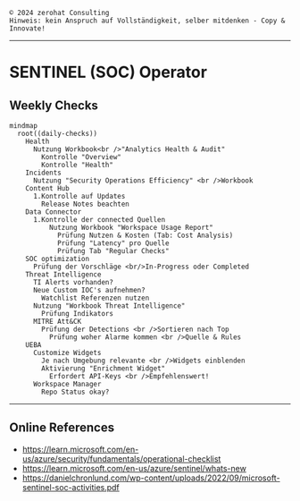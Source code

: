 `©️ 2024 zerohat Consulting` \
`Hinweis: kein Anspruch auf Vollständigkeit, selber mitdenken - Copy & Innovate!`

---

# SENTINEL (SOC) Operator

## Weekly Checks

```mermaid
mindmap
  root((daily-checks))
    Health
      Nutzung Workbook<br />"Analytics Health & Audit"
        Kontrolle "Overview"
        Kontrolle "Health"
    Incidents
      Nutzung "Security Operations Efficiency" <br />Workbook
    Content Hub
      1.Kontrolle auf Updates
        Release Notes beachten
    Data Connector
      1.Kontrolle der connected Quellen
          Nutzung Workbook "Workspace Usage Report"
            Prüfung Nutzen & Kosten (Tab: Cost Analysis)
            Prüfung "Latency" pro Quelle
            Prüfung Tab "Regular Checks"
    SOC optimization
      Prüfung der Vorschläge <br/>In-Progress oder Completed
    Threat Intelligence
      TI Alerts vorhanden?
      Neue Custom IOC's aufnehmen?
        Watchlist Referenzen nutzen 
      Nutzung "Workbook Threat Intelligence"
        Prüfung Indikators
      MITRE Att&CK
        Prüfung der Detections <br />Sortieren nach Top
          Prüfung woher Alarme kommen <br />Quelle & Rules
    UEBA
      Customize Widgets
        Je nach Umgebung relevante <br />Widgets einblenden
        Aktivierung "Enrichment Widget"
          Erfordert API-Keys <br />Empfehlenswert!
      Workspace Manager
        Repo Status okay?
```

---

## Online References

- https://learn.microsoft.com/en-us/azure/security/fundamentals/operational-checklist
- https://learn.microsoft.com/en-us/azure/sentinel/whats-new
- https://danielchronlund.com/wp-content/uploads/2022/09/microsoft-sentinel-soc-activities.pdf
